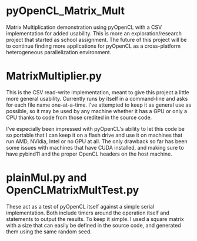 # pyOpenCL_Matrix_Mult
Matrix Multiplication demonstration using pyOpenCL with a CSV implementation for added usability.  This is more an exploration/research project that started as school assignment.  The future of this project will be to continue finding more applications for pyOpenCL as a cross-platform heterogeneous parallelization environment.


# MatrixMultiplier.py
This is the CSV read-write implementation, meant to give this project a little more general usability. Currently runs by itself in a command-line and asks for each file name one-at-a-time.  I've attempted to keep it as general use as possible, so it may be used by any machine whether it has a GPU or only a CPU thanks to code from those credited in the source code.  

I've especially been impressed with pyOpenCL's ability to let this code be so portable that I can keep it on a flash drive and use it on machines that run AMD, NVidia, Intel or no GPU at all.  The only drawback so far has been some issues with machines that have CUDA installed, and making sure to have pybind11 and the proper OpenCL headers on the host machine.

# plainMul.py and OpenCLMatrixMultTest.py

These act as a test of pyOpenCL itself against a simple serial implementation.  Both include timers around the operation itself and statements to output the results.  To keep it simple.  I used a square matrix with a size that can easily be defined in the source code, and generated them using the same random seed.
